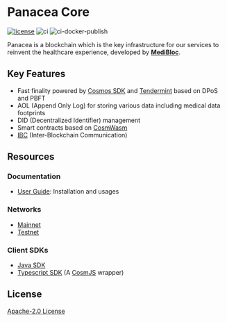 # Panacea Core

[![license](https://img.shields.io/badge/License-Apache%202.0-blue.svg)](https://opensource.org/licenses/Apache-2.0)
![ci](https://github.com/medibloc/panacea-core/actions/workflows/ci.yml/badge.svg)
![ci-docker-publish](https://github.com/medibloc/panacea-core/actions/workflows/docker-publish.yml/badge.svg)

Panacea is a blockchain which is the key infrastructure for our services to reinvent the healthcare experience, developed by **[MediBloc](https://medibloc.org)**.


## Key Features

- Fast finality powered by [Cosmos SDK](https://cosmos.network/) and [Tendermint](https://tendermint.com/) based on DPoS and PBFT
- AOL (Append Only Log) for storing various data including medical data footprints
- DID (Decentralized Identifier) management
- Smart contracts based on [CosmWasm](https://cosmwasm.com/)
- [IBC](https://ibcprotocol.org/) (Inter-Blockchain Communication)


## Resources

### Documentation

- [User Guide](https://medibloc.gitbook.io/panacea-core/): Installation and usages

### Networks

- [Mainnet](https://github.com/medibloc/panacea-mainnet)
- [Testnet](https://github.com/medibloc/panacea-testnet)

### Client SDKs

- [Java SDK](https://github.com/medibloc/panacea-java)
- [Typescript SDK](https://github.com/medibloc/panacea-js) (A [CosmJS](https://github.com/cosmos/cosmjs) wrapper)


## License

[Apache-2.0 License](LICENSE)
